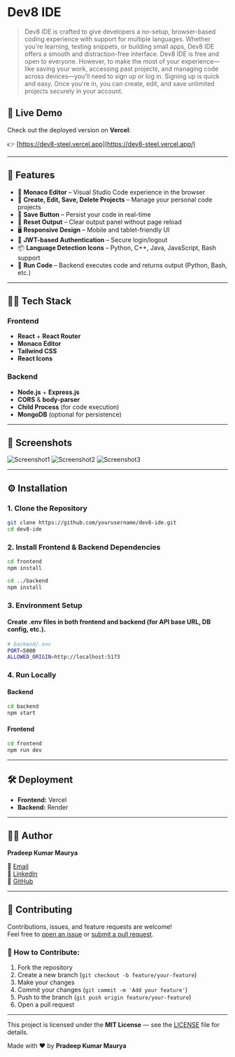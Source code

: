 # Dev8 IDE

> Dev8 IDE is crafted to give developers a no-setup, browser-based coding experience with support for multiple languages. Whether you're learning, testing snippets, or building small apps, Dev8 IDE offers a smooth and distraction-free interface.
> Dev8 IDE is free and open to everyone. However, to make the most of your experience—like saving your work, accessing past projects, and managing code across devices—you'll need to sign up or log in. Signing up is quick and easy. Once you're in, you can create, edit, and save unlimited projects securely in your account.

## 🚀 Live Demo

Check out the deployed version on **Vercel**:

👉 [https://dev8-steel.vercel.app](https://dev8-steel.vercel.app/)

---

## 📌 Features

- 🧠 **Monaco Editor** – Visual Studio Code experience in the browser
- 🧾 **Create, Edit, Save, Delete Projects** – Manage your personal code projects
- 💾 **Save Button** – Persist your code in real-time
- 🧼 **Reset Output** – Clear output panel without page reload
- 🖥️ **Responsive Design** – Mobile and tablet-friendly UI
- 🔐 **JWT-based Authentication** – Secure login/logout
- 📦 **Language Detection Icons** – Python, C++, Java, JavaScript, Bash support
- 🔄 **Run Code** – Backend executes code and returns output (Python, Bash, etc.)

---

## 🧑‍💻 Tech Stack

### Frontend

- **React** + **React Router**
- **Monaco Editor**
- **Tailwind CSS**
- **React Icons**

### Backend

- **Node.js** + **Express.js**
- **CORS** & **body-parser**
- **Child Process** (for code execution)
- **MongoDB** (optional for persistence)

---

## 📸 Screenshots
<img src="https://github.com/user-attachments/assets/b844e27a-f188-4eba-b261-3fe9d489162d" alt="Screenshot1"/>
<img src="https://github.com/user-attachments/assets/36eacd07-77a7-452b-9c15-1e1aa3c4ef0d" alt="Screenshot2"/>
<img src="https://github.com/user-attachments/assets/c656521f-d11d-4568-897c-c840940dc02c" alt="Screenshot3"/>

--- 

## ⚙️ Installation

### 1. Clone the Repository

```bash
git clone https://github.com/yourusername/dev8-ide.git
cd dev8-ide
```

### 2. Install Frontend & Backend Dependencies

```bash
cd frontend
npm install

cd ../backend
npm install
```

### 3. Environment Setup
#### Create .env files in both frontend and backend (for API base URL, DB config, etc.).

```bash
# backend/.env
PORT=5000
ALLOWED_ORIGIN=http://localhost:5173
```

### 4. Run Locally

#### Backend
```bash
cd backend
npm start
```
#### Frontend
```bash
cd frontend
npm run dev
```

---

## 🛠️ Deployment

- **Frontend:** Vercel
- **Backend:** Render

---

## 🙋‍♂️ Author

**Pradeep Kumar Maurya**

📧 [Email](mailto:pradeepx135@gmail.com)  
🔗 [LinkedIn](https://linkedin.com/in/pradeepx)  
🐙 [GitHub](https://github.com/pradeepx-dev)

---

## 📌 Contributing

Contributions, issues, and feature requests are welcome!  
Feel free to [open an issue](https://github.com/pradeepx-dev/Dev8-IDE/issues) or [submit a pull request](https://github.com/pradeepx-dev/Dev8-IDE/pulls).

### 🧩 How to Contribute:
1. Fork the repository
2. Create a new branch (`git checkout -b feature/your-feature`)
3. Make your changes
4. Commit your changes (`git commit -m 'Add your feature'`)
5. Push to the branch (`git push origin feature/your-feature`)
6. Open a pull request

---

This project is licensed under the **MIT License** — see the [LICENSE](LICENSE) file for details.

Made with ❤️ by **Pradeep Kumar Maurya**
